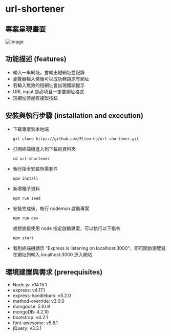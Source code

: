 # url-shortener

## 專案呈現畫面

![Image](https://i.imgur.com/r7S1xTT.png)

## 功能描述 (features)

- 輸入一串網址，會輸出短網址並記錄
- 瀏覽器輸入奘後可以成功轉跳原有網址
- 若輸入無效的短網址會出現錯誤提示
- URL input 是必填且一定要網址格式
- 短網址旁邊有複製按鈕

## 安裝與執行步驟 (installation and execution)

- 下載專案到本地端

  ```
  git clone https://github.com/Ellen-ho/url-shortener.git
  ```

- 打開終端機進入到下載的資料夾

  ```
  cd url-shortener
  ```

- 執行指令安裝所需套件

  ```
  npm install
  ```

- 新增種子資料

  ```
  npm run seed
  ```

- 安裝完成後，執行 nodemon 啟動專案

  ```
  npm run dev
  ```

  或想直接使用 node 指定啟動專案，可以執行以下指令

  ```
  npm start
  ```

- 看到終端機顯示 "Express is listening on localhost:3000"，即可開啟瀏覽器在網址列輸入 localhost:3000 進入網站

## 環境建置與需求 (prerequisites)

- Node.js: v14.15.1
- express: v4.17.1
- express-handlebars: v5.2.0
- method-override: v3.0.0
- mongoose: 5.10.9
- mongoDB: 4.2.10
- bootstrap: v4.2.1
- font-awesome: v5.8.1
- jQuery: v3.3.1
